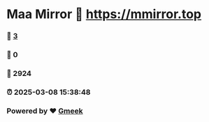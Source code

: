 # Maa Mirror :link: https://mmirror.top 
### :page_facing_up: [3](https://mmirror.top/tag.html) 
### :speech_balloon: 0 
### :hibiscus: 2924 
### :alarm_clock: 2025-03-08 15:38:48 
### Powered by :heart: [Gmeek](https://github.com/Meekdai/Gmeek)
